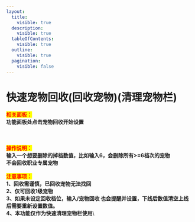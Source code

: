 ```yaml
---
layout:
  title:
    visible: true
  description:
    visible: true
  tableOfContents:
    visible: true
  outline:
    visible: true
  pagination:
    visible: false
---
```


# 快速宠物回收(回收宠物)(清理宠物栏)

<mark style="color:red;">**相关面板：**</mark>\
&#x20;  **功能面板处点击宠物回收开始设置**\
\
\
\
<mark style="color:red;">**操作说明：**</mark>\
&#x20;  **输入一个想要删除的掉档数值，比如输入6，会删除所有>=6档次的宠物**\
**不会回收职业专属宠物**\
\
<mark style="color:red;">**注意事项：**</mark>\
**1、回收需谨慎，已回收宠物无法找回**\
**2、仅可回收1级宠物**\
**3、如果未设定回收档位，输入/宠物回收 也会提醒并设置，下线后数值清空上线后需要重新设置数值。**\
**4、本功能仅作为快速清理宠物栏使用**\
